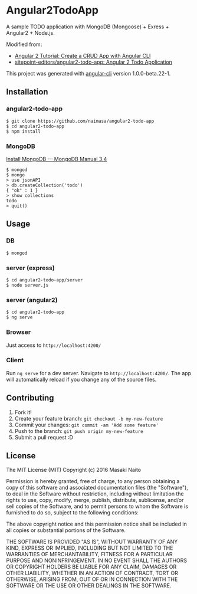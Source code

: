 # Angular2TodoApp

A sample TODO application with MongoDB (Mongoose) + Exress + Angular2 + Node.js.

Modified from:
- [Angular 2 Tutorial: Create a CRUD App with Angular CLI](https://www.sitepoint.com/angular-2-tutorial/)
- [sitepoint-editors/angular2-todo-app: Angular 2 Todo Application](https://github.com/sitepoint-editors/angular2-todo-app)

This project was generated with [angular-cli](https://github.com/angular/angular-cli) version 1.0.0-beta.22-1.

## Installation

### angular2-todo-app
```
$ git clone https://github.com/naimasa/angular2-todo-app
$ cd angular2-todo-app
$ npm install
```

### MongoDB
[Install MongoDB — MongoDB Manual 3\.4](https://docs.mongodb.com/manual/installation/)

```
$ mongod
$ mongo
> use jsonAPI
> db.createCollection('todo')
{ "ok" : 1 }
> show collections
todo
> quit()
```

## Usage

### DB
```
$ mongod
```

### server (express)
```
$ cd angular2-todo-app/server
$ node server.js
```

### server (angular2)
```
$ cd angular2-todo-app
$ ng serve
```

### Browser
Just access to `http://localhost:4200/`

### Client
Run `ng serve` for a dev server. Navigate to `http://localhost:4200/`. The app will automatically reload if you change any of the source files.

## Contributing

1. Fork it!
2. Create your feature branch: `git checkout -b my-new-feature`
3. Commit your changes: `git commit -am 'Add some feature'`
4. Push to the branch: `git push origin my-new-feature`
5. Submit a pull request :D

## License

The MIT License (MIT)
Copyright (c) 2016 Masaki Naito

Permission is hereby granted, free of charge, to any person obtaining a copy of this software and associated documentation files (the "Software"), to deal in the Software without restriction, including without limitation the rights to use, copy, modify, merge, publish, distribute, sublicense, and/or sell copies of the Software, and to permit persons to whom the Software is furnished to do so, subject to the following conditions:

The above copyright notice and this permission notice shall be included in all copies or substantial portions of the Software.

THE SOFTWARE IS PROVIDED "AS IS", WITHOUT WARRANTY OF ANY KIND, EXPRESS OR IMPLIED, INCLUDING BUT NOT LIMITED TO THE WARRANTIES OF MERCHANTABILITY, FITNESS FOR A PARTICULAR PURPOSE AND NONINFRINGEMENT. IN NO EVENT SHALL THE AUTHORS OR COPYRIGHT HOLDERS BE LIABLE FOR ANY CLAIM, DAMAGES OR OTHER LIABILITY, WHETHER IN AN ACTION OF CONTRACT, TORT OR OTHERWISE, ARISING FROM, OUT OF OR IN CONNECTION WITH THE SOFTWARE OR THE USE OR OTHER DEALINGS IN THE SOFTWARE.